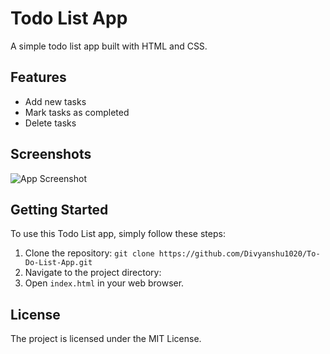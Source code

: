# Todo List App

A simple todo list app built with HTML and CSS.

## Features

* Add new tasks
* Mark tasks as completed
* Delete tasks

## Screenshots

![App Screenshot](https://github.com/Divyanshu1020/To-Do-List-App/assets/97149795/78a63583-bc77-42c6-8c17-ef3a3594f824)
## Getting Started

To use this Todo List app, simply follow these steps:

1. Clone the repository:
`
git clone https://github.com/Divyanshu1020/To-Do-List-App.git
`
2. Navigate to the project directory:
3. Open `index.html` in your web browser.

## License

The project is licensed under the MIT License.
